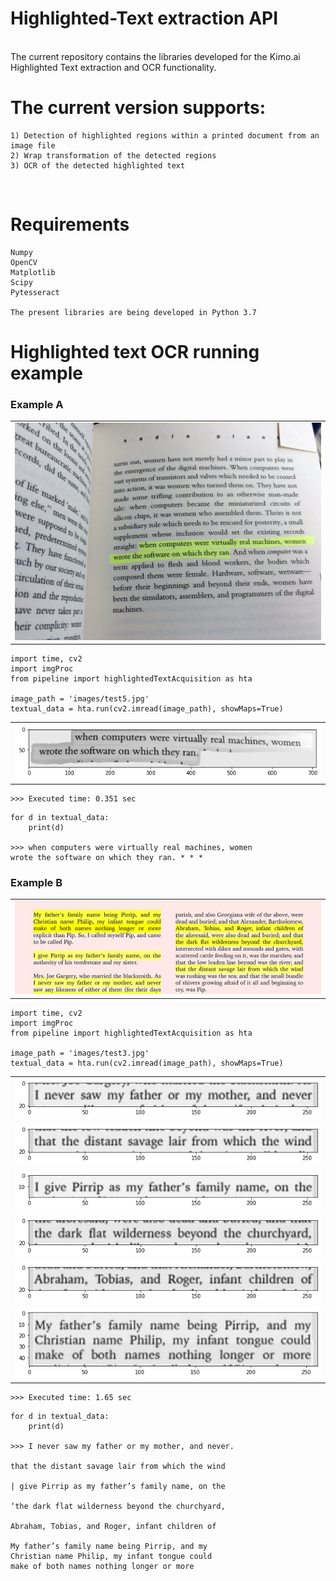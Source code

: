 # Highlighted-Text extraction API

<br/>
The current repository contains the libraries developed for the Kimo.ai Highlighted Text extraction and OCR functionality.
<br/>

# The current version supports:
```
1) Detection of highlighted regions within a printed document from an image file
2) Wrap transformation of the detected regions
3) OCR of the detected highlighted text
```
<br/>

# Requirements
```
Numpy
OpenCV
Matplotlib
Scipy
Pytesseract

The present libraries are being developed in Python 3.7
```

# Highlighted text OCR running example


### Example A

<table align='center'>
<td><img src='images/test5.jpg'/></td>
</table>

```
import time, cv2
import imgProc
from pipeline import highlightedTextAcquisition as hta

image_path = 'images/test5.jpg'
textual_data = hta.run(cv2.imread(image_path), showMaps=True)
```
<table align='center'>
<td><img src='examples/ex5.png'/></td>
</table>

```
>>> Executed time: 0.351 sec
```

```
for d in textual_data:
    print(d)

>>> when computers were virtually real machines, women
wrote the software on which they ran. * * *
```

### Example B

<table align='center'>
<td><img src='images/test3.jpg'/></td>
</table>

```
import time, cv2
import imgProc
from pipeline import highlightedTextAcquisition as hta

image_path = 'images/test3.jpg'
textual_data = hta.run(cv2.imread(image_path), showMaps=True)
```
<table align='center'>
<tr>
<td><img src='examples/ex3_a.png'/></td>
</tr>
<tr>
<td><img src='examples/ex3_b.png'/></td>
</tr>
<tr>
<td><img src='examples/ex3_c.png'/></td>
</tr>
<tr>
<td><img src='examples/ex3_d.png'/></td>
</tr>
<tr>
<td><img src='examples/ex3_e.png'/></td>
</tr>
<tr>
<td><img src='examples/ex3_f.png'/></td>
</tr>
</table>

```
>>> Executed time: 1.65 sec
```

```
for d in textual_data:
    print(d)

>>> I never saw my father or my mother, and never.

that the distant savage lair from which the wind

| give Pirrip as my father’s family name, on the

‘the dark flat wilderness beyond the churchyard,

Abraham, Tobias, and Roger, infant children of

My father’s family name being Pirrip, and my
Christian name Philip, my infant tongue could
make of both names nothing longer or more

```